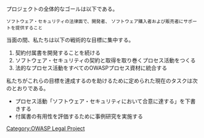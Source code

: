 プロジェクトの全体的なゴールは以下である。

`ソフトウェア・セキュリティの法律面で、開発者、`
`ソフトウェア購入者および販売者にサポートを提供すること`

当面の間、私たちは以下の戦術的な目標に集中する。

1.  契約付属書を開発することを続ける
2.  ソフトウェア・セキュリティの契約と取得を取り巻くプロセス活動をつくる
3.  法的なプロセス活動をすべてのOWASPプロセス資材に統合する

私たちがこれらの目標を達成するのを助けるために定められた現在のタスクは次のとおりである。

  - プロセス活動「ソフトウェア・セキュリティにおいて合意に達する」を下書きする
  - 付属書の有用性を評価するために事例研究を実施する

[Category:OWASP Legal Project](Category:OWASP_Legal_Project "wikilink")
